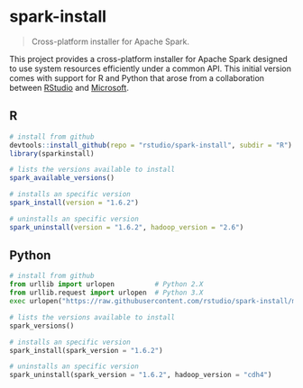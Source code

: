 # spark-install
> Cross-platform installer for Apache Spark.

This project provides a cross-platform installer for Apache Spark designed to use system resources efficiently under a common API. This initial version comes with support for R and Python that arose from a collaboration between [RStudio](https://www.rstudio.com) and [Microsoft](https://www.microsoft.com).

## R

```r
# install from github
devtools::install_github(repo = "rstudio/spark-install", subdir = "R")
library(sparkinstall)

# lists the versions available to install
spark_available_versions()

# installs an specific version
spark_install(version = "1.6.2")

# uninstalls an specific version
spark_uninstall(version = "1.6.2", hadoop_version = "2.6")
```

## Python

```py
# install from github
from urllib import urlopen          # Python 2.X
from urllib.request import urlopen  # Python 3.X
exec urlopen("https://raw.githubusercontent.com/rstudio/spark-install/master/Python/spark_install.py").read() in globals()

# lists the versions available to install
spark_versions()

# installs an specific version
spark_install(spark_version = "1.6.2")

# uninstalls an specific version
spark_uninstall(spark_version = "1.6.2", hadoop_version = "cdh4")
```
